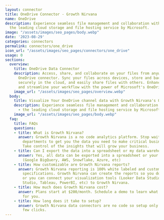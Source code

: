 ```yaml
---
layout: connector
title: OneDrive Connector - Growth Nirvana
name: OneDrive
description: Experience seamless file management and collaboration with OneDrive -
  the leading cloud storage and file hosting service by Microsoft.
image: "/assets/images/seo_pages/body.webp"
date: '2023-08-29'
categories: connectors
permalink: connectors/one_drive
icon_url: "/assets/images/seo_pages/connectors/one_drive"
usage: 0
sections:
  overview:
    title: OneDrive Data Connector
    description: Access, share, and collaborate on your files from anywhere with the
      OneDrive connector. Sync your files across devices, store and backup your data
      securely in the cloud, and easily share files with others. Enhance your productivity
      and streamline your workflow with the power of Microsoft's OneDrive.
    image_url: "/assets/images/seo_pages/overview.webp"
  body:
    title: Visualize Your OneDrive channel data with Growth Nirvana's OneDrive Connector
    description: Experience seamless file management and collaboration with OneDrive
      - the leading cloud storage and file hosting service by Microsoft.
    image_url: "/assets/images/seo_pages/body.webp"
  faq:
    title: FAQs
    questions:
    - title: What is Growth Nirvana?
      answer: Growth Nirvana is a no code analytics platform. Stop waiting for other
        departments to get you the data you need to make critical business decisions.
        Take control of the insights that will grow your business.
    - title: Can I export the data into a spreadsheet or my data warehouse?
      answer: Yes, all data can be exported into a spreadsheet or your data warehouse
        (Google BigQuery, AWS, Snowflake, Azure, etc)
    - title: How customizable are Growth Nirvana reports?
      answer: Growth Nirvana reporting is 100% white labeled and customized to your
        specifications. Growth Nirvana can create the reports so you don’t have to
        or you can connect your visualization tools (Looker Data Studio/Google Data
        Studio, Tableau, PowerBI, etc) to Growth Nirvana.
    - title: How much does Growth Nirvana cost?
      answer: Plans start at $200/month. Schedule a demo to learn what plan is best
        for you.
    - title: How long does it take to setup?
      answer: Growth Nirvana data connectors are no code so setup only requires a
        few clicks.
---
```

